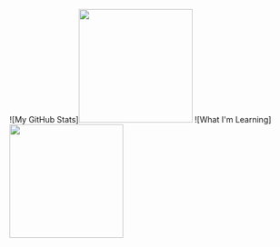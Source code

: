 ![My GitHub Stats]<img height=200em src="https://github-readme-stats.vercel.app/api?username=akaLuisinho&theme=dracula">
![What I'm Learning]<img height=200em src="https://github-readme-stats.vercel.app/api/top-langs/?username=akaLuisinho&theme=dracula">
